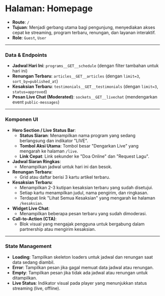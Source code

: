 # Halaman: Homepage

- **Route**: `/`
- **Tujuan**: Menjadi gerbang utama bagi pengunjung, menyediakan akses cepat ke streaming, program terbaru, renungan, dan layanan interaktif.
- **Role**: `Guest`, `User`

---

### Data & Endpoints

- **Jadwal Hari Ini**: `programs__GET__schedule` (dengan filter tambahan untuk hari ini)
- **Renungan Terbaru**: `articles__GET__articles` (dengan `limit=3`, `sort_by=published_at`)
- **Kesaksian Terbaru**: `testimonials__GET__testimonials` (dengan `limit=3`, `status=approved`)
- **Pesan Live Chat (Moderated)**: `sockets__GET__livechat` (mendengarkan event `public-messages`)

---

### Komponen UI

- **Hero Section / Live Status Bar**:
    - **Status Siaran**: Menampilkan nama program yang sedang berlangsung dan indikator "LIVE".
    - **Tombol Aksi Utama**: Tombol besar "Dengarkan Live" yang mengarah ke halaman `/live`.
    - **Link Cepat**: Link sekunder ke "Doa Online" dan "Request Lagu".
- **Jadwal Siaran Ringkas**:
    - Menampilkan jadwal untuk hari ini dan besok.
- **Renungan Terbaru**:
    - Grid atau daftar berisi 3 kartu artikel terbaru.
- **Kesaksian Terbaru**:
    - Menampilkan 2-3 kutipan kesaksian terbaru yang sudah disetujui.
    - Setiap kartu menampilkan judul, nama pengirim, dan ringkasan.
    - Terdapat link "Lihat Semua Kesaksian" yang mengarah ke halaman `/kesaksian`.
- **Widget Live Chat**:
    - Menampilkan beberapa pesan terbaru yang sudah dimoderasi.
- **Call-to-Action (CTA)**:
    - Blok visual yang mengajak pengguna untuk bergabung dalam partnership atau mengirim kesaksian.

---

### State Management

- **Loading**: Tampilkan skeleton loaders untuk jadwal dan renungan saat data sedang diambil.
- **Error**: Tampilkan pesan jika gagal memuat data jadwal atau renungan.
- **Empty**: Tampilkan pesan jika tidak ada jadwal atau renungan untuk ditampilkan.
- **Live Status**: Indikator visual pada player yang menunjukkan status streaming (live, offline).
